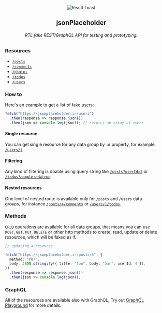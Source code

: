 <div align="center">
  <img src="https://user-images.githubusercontent.com/53334880/119559594-20fcc280-bdb8-11eb-8244-b721cc0c55a9.png" alt="React Toast" />
  <h2>jsonPlaceholder</h2>
  <h6>RTL fake REST/GraphQL API for testing and prototyping.</h6>
</div>

### Resources

- [`/posts`](https://jsonplaceholder.ir/posts)
- [`/comments`](https://jsonplaceholder.ir/comments)
- [`/photos`](https://jsonplaceholder.ir/photos)
- [`/todos`](https://jsonplaceholder.ir/todos)
- [`/users`](https://jsonplaceholder.ir/users)

### How to

Here's an example to get a list of fake users:

```ts
fetch("https://jsonplaceholder.ir/users")
  .then(response => response.json())
  .then(json => console.log(json)); // returns an array of users
```

#### Single resource

You can get single resource for any data group by `id` property, for example, [`/users/1`](https://jsonplaceholder.ir/users/1).

#### Filtering

Any kind of filtering is doable using query string like [`/posts?userId=2`](https://jsonplaceholder.ir/posts?userId=2) or [`/todos?completed=true`](https://jsonplaceholder.ir/todos?completed=true).

#### Nested resources

One level of nested route is available only for `/posts` and `/users` data groups, for instance [`/posts/4/comments`](https://jsonplaceholder.ir/posts/4/comments) or [`/users/1/todos`](https://jsonplaceholder.ir/users/4/todos).

### Methods

`CRUD` operations are available for all data groups, that means you can use `POST`, `GET`, `PUT`, `DELETE` or other http methods to create, read, update or delete resources, which will be faked as if.

```ts
// updating a resource

fetch("https://jsonplaceholder.ir/posts/6", {
  method: "PUT",
  body: JSON.stringify({ title: "foo", body: "bar", userId: 4 }),
})
  .then(response => response.json())
  .then(json => console.log(json));
```

### GraphQL

All of the resources are available also with GraphQL, Try out [GraphQL Playground](https://jsonplaceholder.ir/graphql) for more details.
